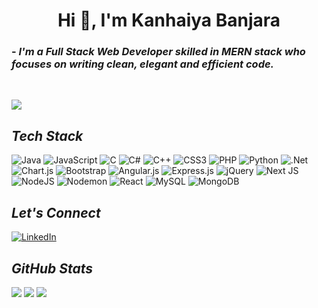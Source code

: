 <h1 align="center">Hi 👋, I'm Kanhaiya Banjara</h1>
<h3 > - <i>I'm a Full Stack Web Developer skilled in MERN stack who focuses on writing clean, elegant and efficient code.</i></h3><br>

[![](https://visitcount.itsvg.in/api?id=kanhaiyabanjara&icon=0&color=0)](https://visitcount.itsvg.in)


<h2><i>Tech Stack</i></h2>

![Java](https://img.shields.io/badge/java-%23ED8B00.svg?style=for-the-badge&logo=openjdk&logoColor=white) ![JavaScript](https://img.shields.io/badge/javascript-%23323330.svg?style=for-the-badge&logo=javascript&logoColor=%23F7DF1E) ![C](https://img.shields.io/badge/c-%2300599C.svg?style=for-the-badge&logo=c&logoColor=white) ![C#](https://img.shields.io/badge/c%23-%23239120.svg?style=for-the-badge&logo=csharp&logoColor=white) ![C++](https://img.shields.io/badge/c++-%2300599C.svg?style=for-the-badge&logo=c%2B%2B&logoColor=white) ![CSS3](https://img.shields.io/badge/css3-%231572B6.svg?style=for-the-badge&logo=css3&logoColor=white) ![PHP](https://img.shields.io/badge/php-%23777BB4.svg?style=for-the-badge&logo=php&logoColor=white) ![Python](https://img.shields.io/badge/python-3670A0?style=for-the-badge&logo=python&logoColor=ffdd54) ![.Net](https://img.shields.io/badge/.NET-5C2D91?style=for-the-badge&logo=.net&logoColor=white) ![Chart.js](https://img.shields.io/badge/chart.js-F5788D.svg?style=for-the-badge&logo=chart.js&logoColor=white) ![Bootstrap](https://img.shields.io/badge/bootstrap-%238511FA.svg?style=for-the-badge&logo=bootstrap&logoColor=white) ![Angular.js](https://img.shields.io/badge/angular.js-%23E23237.svg?style=for-the-badge&logo=angularjs&logoColor=white) ![Express.js](https://img.shields.io/badge/express.js-%23404d59.svg?style=for-the-badge&logo=express&logoColor=%2361DAFB) ![jQuery](https://img.shields.io/badge/jquery-%230769AD.svg?style=for-the-badge&logo=jquery&logoColor=white) ![Next JS](https://img.shields.io/badge/Next-black?style=for-the-badge&logo=next.js&logoColor=white) ![NodeJS](https://img.shields.io/badge/node.js-6DA55F?style=for-the-badge&logo=node.js&logoColor=white) ![Nodemon](https://img.shields.io/badge/NODEMON-%23323330.svg?style=for-the-badge&logo=nodemon&logoColor=%BBDEAD) ![React](https://img.shields.io/badge/react-%2320232a.svg?style=for-the-badge&logo=react&logoColor=%2361DAFB) ![MySQL](https://img.shields.io/badge/mysql-4479A1.svg?style=for-the-badge&logo=mysql&logoColor=white) ![MongoDB](https://img.shields.io/badge/MongoDB-%234ea94b.svg?style=for-the-badge&logo=mongodb&logoColor=white)

<h2><i>Let's Connect</i></h2>

[![LinkedIn](https://img.shields.io/badge/LinkedIn-%230077B5.svg?logo=linkedin&logoColor=white)](https://linkedin.com/in/kanhaiyabanjara) 

<h2><i>GitHub Stats</i></h2>

![](https://github-readme-stats.vercel.app/api?username=kanhaiyabanjara&theme=dark&hide_border=false&include_all_commits=false&count_private=false)
![](https://github-readme-stats.vercel.app/api/top-langs/?username=kanhaiyabanjara&theme=dark&hide_border=false&include_all_commits=false&count_private=false&layout=compact)
![](https://github-readme-streak-stats.herokuapp.com/?user=kanhaiyabanjara&theme=dark&hide_border=false)




<!-- Proudly created with GPRM ( https://gprm.itsvg.in ) -->
